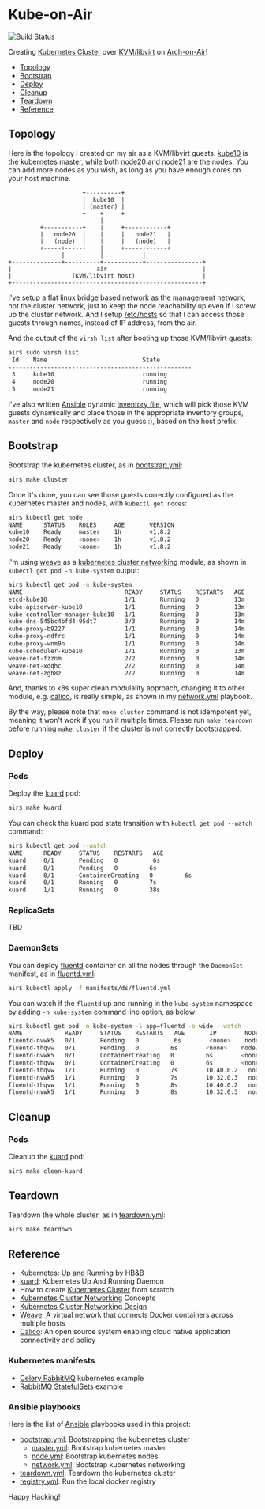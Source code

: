 # Kube-on-Air

[![Build Status]](https://travis-ci.org/keinohguchi/kube-on-air)

[Build Status]: https://travis-ci.org/keinohguchi/kube-on-air.svg

Creating [Kubernetes Cluster] over [KVM/libvirt] on [Arch-on-Air]!

[KVM/libvirt]: https://libvirt.org/drvqemu.html
[Arch-on-Air]: https://github.com/keinohguchi/arch-on-air/blob/master/README.md

- [Topology](#topology)
- [Bootstrap](#bootstrap)
- [Deploy](#deploy)
- [Cleanup](#cleanup)
- [Teardown](#teardown)
- [Reference](#reference)

## Topology

Here is the topology I created on my air as a KVM/libvirt guests.
[kube10] is the kubernetes master, while both [node20] and [node21]
are the nodes.  You can add more nodes as you wish, as long as you
have enough cores on your host machine.

[kube10]: files/etc/libvirt/qemu/kube10.xml
[node20]: files/etc/libvirt/qemu/node20.xml
[node21]: files/etc/libvirt/qemu/node21.xml

```
                     +----------+
                     |  kube10  |
                     | (master) |
                     +----+-----+
                          |
         +-----------+    |     +------------+
         |   node20  |    |     |   node21   |
         |   (node)  |    |     |   (node)   |
         +-----+-----+    |     +-----+------+
               |          |           |
+--------------+----------+-----------+----------------+
|                        air                           |
|                 (KVM/libvirt host)                   |
+------------------------------------------------------+
```

I've setup a flat linux bridge based [network] as the management
network, not the cluster network, just to keep the node reachability
up even if I screw up the cluster network.  And I setup [/etc/hosts]
so that I can access those guests through names, instead of IP address,
from the air.

[network]: files/etc/libvirt/qemu/network/default.xml
[/etc/hosts]: files/etc/hosts

And the output of the `virsh list` after booting up those KVM/libvirt
guests:

```sh
air$ sudo virsh list
 Id    Name                           State
----------------------------------------------------
 3     kube10                         running
 4     node20                         running
 5     node21                         running
```

I've also written [Ansible] dynamic [inventory file],
which will pick those KVM guests dynamically and
place those in the appropriate inventory groups,
`master` and `node` respectively as you guess :),
based on the host prefix.

[Ansible]: https://ansible.com
[inventory file]: inventories/local/inventory.py

## Bootstrap

Bootstrap the kubernetes cluster, as in [bootstrap.yml]:

```sh
air$ make cluster
```

Once it's done, you can see those guests correctly configured
as the kubernetes master and nodes, with `kubectl get nodes`:

```sh
air$ kubectl get node
NAME      STATUS    ROLES     AGE       VERSION
kube10    Ready     master    1h        v1.8.2
node20    Ready     <none>    1h        v1.8.2
node21    Ready     <none>    1h        v1.8.2
```

I'm using [weave] as a [kubernetes cluster networking] module, as shown in
`kubectl get pod -n kube-system` output:

```sh
air$ kubectl get pod -n kube-system
NAME                             READY     STATUS    RESTARTS   AGE
etcd-kube10                      1/1       Running   0          13m
kube-apiserver-kube10            1/1       Running   0          13m
kube-controller-manager-kube10   1/1       Running   0          13m
kube-dns-545bc4bfd4-95dt7        3/3       Running   0          14m
kube-proxy-b9227                 1/1       Running   0          14m
kube-proxy-ndfrc                 1/1       Running   0          14m
kube-proxy-wnm9n                 1/1       Running   0          14m
kube-scheduler-kube10            1/1       Running   0          13m
weave-net-fzznm                  2/2       Running   0          14m
weave-net-xqqhc                  2/2       Running   0          14m
weave-net-zgh8z                  2/2       Running   0          14m
```

And, thanks to k8s super clean modulality approach, changing it to other
module, e.g. [calico], is really simple, as shown in my [network.yml] playbook.

By the way, please note that `make cluster` command is not idempotent yet,
meaning it won't work if you run it multiple times.  Please run `make teardown`
before running `make cluster` if the cluster is not correctly bootstrapped.

## Deploy

### Pods

Deploy the [kuard] pod:

```sh
air$ make kuard
```

You can check the kuard pod state transition with `kubectl get pod --watch` command:

```sh
air$ kubectl get pod --watch
NAME      READY     STATUS    RESTARTS   AGE
kuard     0/1       Pending   0          6s
kuard     0/1       Pending   0         6s
kuard     0/1       ContainerCreating   0         6s
kuard     0/1       Running   0         7s
kuard     1/1       Running   0         38s
```

### ReplicaSets

TBD

### DaemonSets

You can deploy [fluentd] container on all the nodes through the `DaemonSet` manifest, as in [fluentd.yml]:

```sh
air$ kubectl apply -f manifests/ds/fluentd.yml
```

You can watch if the `fluentd` up and running in the `kube-system` namespace
by adding `-n kube-system` command line option, as below:

```sh
air$ kubectl get pod -n kube-system -l app=fluentd -o wide --watch
NAME            READY     STATUS    RESTARTS   AGE       IP        NODE
fluentd-nvwk5   0/1       Pending   0          6s        <none>    node21
fluentd-thqvw   0/1       Pending   0         6s        <none>    node20
fluentd-nvwk5   0/1       ContainerCreating   0         6s        <none>    node21
fluentd-thqvw   0/1       ContainerCreating   0         6s        <none>    node20
fluentd-thqvw   1/1       Running   0         7s        10.40.0.2   node20
fluentd-nvwk5   1/1       Running   0         7s        10.32.0.3   node21
fluentd-thqvw   1/1       Running   0         8s        10.40.0.2   node20
fluentd-nvwk5   1/1       Running   0         8s        10.32.0.3   node21
```

## Cleanup

### Pods

Cleanup the [kuard] pod:

```sh
air$ make clean-kuard
```

## Teardown

Teardown the whole cluster, as in [teardown.yml]:

```sh
air$ make teardown
```

## Reference

- [Kubernetes: Up and Running] by HB&B
- [kuard]: Kubernetes Up And Running Daemon
- How to create [Kubernetes Cluster] from scratch
- [Kubernetes Cluster Networking] Concepts
- [Kubernetes Cluster Networking Design]
- [Weave]: A virtual network that connects Docker containers across multiple hosts
- [Calico]: An open source system enabling cloud native application connectivity and policy

[kubernetes: up and running]: http://shop.oreilly.com/product/0636920043874.do
[kubernetes cluster]: https://kubernetes.io/docs/getting-started-guides/scratch/
[kubernetes cluster networking]: https://kubernetes.io/docs/concepts/cluster-administration/networking/
[kubernetes cluster networking design]: https://git.k8s.io/community/contributors/design-proposals/network/networking.md
[kuard]: https://github.com/kubernetes-up-and-running/kuard/blob/master/README.md
[weave]: https://github.com/weaveworks/weave/blob/master/README.md
[calico]: https://github.com/projectcalico/calico/blob/master/README.md
[fluentd]: https://www.fluentd.org/

### Kubernetes manifests

- [Celery RabbitMQ] kubernetes example
- [RabbitMQ StatefulSets] example

[fluentd.yml]: manifests/ds/fluentd.yml
[celery rabbitmq]: https://github.com/kubernetes/kubernetes/tree/release-1.3/examples/celery-rabbitmq/README.md
[rabbitmq statefulsets]: https://wesmorgan.svbtle.com/rabbitmq-cluster-on-kubernetes-with-statefulsets

### Ansible playbooks

Here is the list of [Ansible] playbooks used in this project:

- [bootstrap.yml]: Bootstrapping the kubernetes cluster
  - [master.yml]: Bootstrap kubernetes master
  - [node.yml]: Bootstrap kubernetes nodes
  - [network.yml]: Bootstrap kubernetes networking
- [teardown.yml]: Teardown the kubernetes cluster
- [registry.yml]: Run the local docker registry

[bootstrap.yml]: bootstrap.yml
[master.yml]: master.yml
[node.yml]: node.yml
[network.yml]: network.yml
[teardown.yml]: teardown.yml
[registry.yml]: registry.yml

Happy Hacking!
